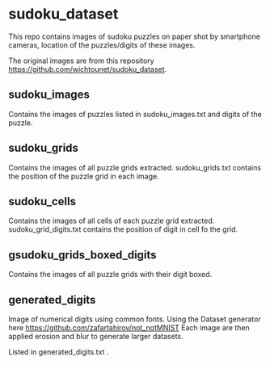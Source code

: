# sudoku_dataset

This repo contains images of sudoku puzzles on paper shot by smartphone cameras, location of the puzzles/digits of these images.

The original images are from this repository https://github.com/wichtounet/sudoku_dataset.

## sudoku_images
Contains the images of puzzles listed in sudoku_images.txt and digits of the puzzle.

## sudoku_grids
Contains the images of all puzzle grids extracted.
sudoku_grids.txt contains the position of the puzzle grid in each image.

## sudoku_cells

Contains the images of all cells of each puzzle grid extracted.
sudoku_grid_digits.txt contains the position of digit in cell fo the grid.

## gsudoku_grids_boxed_digits
Contains the images of all puzzle grids with their digit boxed.

## generated_digits
Image of numerical digits using common fonts. 
Using the Dataset generator here https://github.com/zafartahirov/not_notMNIST
Each image are then applied erosion and blur to generate larger datasets.

Listed in generated_digits.txt .



